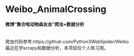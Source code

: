 # Weibo_AnimalCrossing
<h4>微博“集合啦动物森友会”爬虫+数据分析</h4>
<br>爬虫代码参考:https://github.com/Python3WebSpider/Weibo
<br>最近在学scrapy和数据分析，本项目仅个人练习用。
